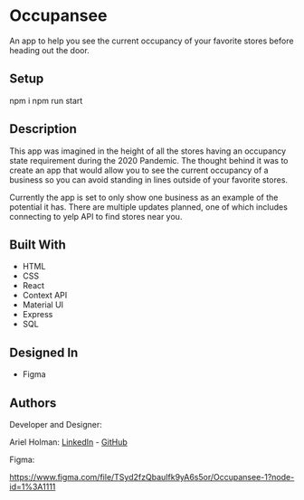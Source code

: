 # Occupansee

An app to help you see the current occupancy of your favorite stores before heading out the door. 

## Setup
npm i
npm run start

## Description

This app was imagined in the height of all the stores having an occupancy state requirement during the 2020 Pandemic. The thought behind it was to create an app that would allow you to see the current occupancy of a business so you can avoid standing in lines outside of your favorite stores. 

Currently the app is set to only show one business as an example of the potential it has. There are multiple updates planned, one of which includes connecting to yelp API to find stores near you.  

## Built With

- HTML
- CSS
- React
- Context API
- Material UI
- Express
- SQL

## Designed In

- Figma

## Authors

Developer and Designer:

Ariel Holman: <a href="https://www.linkedin.com/in/ariel-holman/">LinkedIn</a> - <a href="https://github.com/ArielHolman">GitHub</a>

Figma:

https://www.figma.com/file/TSyd2fzQbauIfk9yA6s5or/Occupansee-1?node-id=1%3A1111
